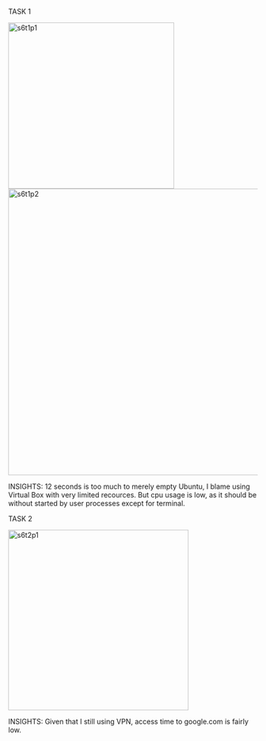 TASK 1

<img width="335" alt="s6t1p1" src="https://github.com/user-attachments/assets/b638517a-fc77-4266-a3b7-62be5f1ba744">
<img width="578" alt="s6t1p2" src="https://github.com/user-attachments/assets/4d74da00-bf7f-4861-802e-783fa4b78690">


INSIGHTS: 12 seconds is too much to merely empty Ubuntu, I blame using Virtual Box with very limited recources. But cpu usage is low, as it should be without started by user processes except for terminal.

TASK 2

<img width="364" alt="s6t2p1" src="https://github.com/user-attachments/assets/b041593c-85a1-43e5-a729-d7387962c305">

INSIGHTS: Given that I still using VPN, access time to google.com is fairly low.
